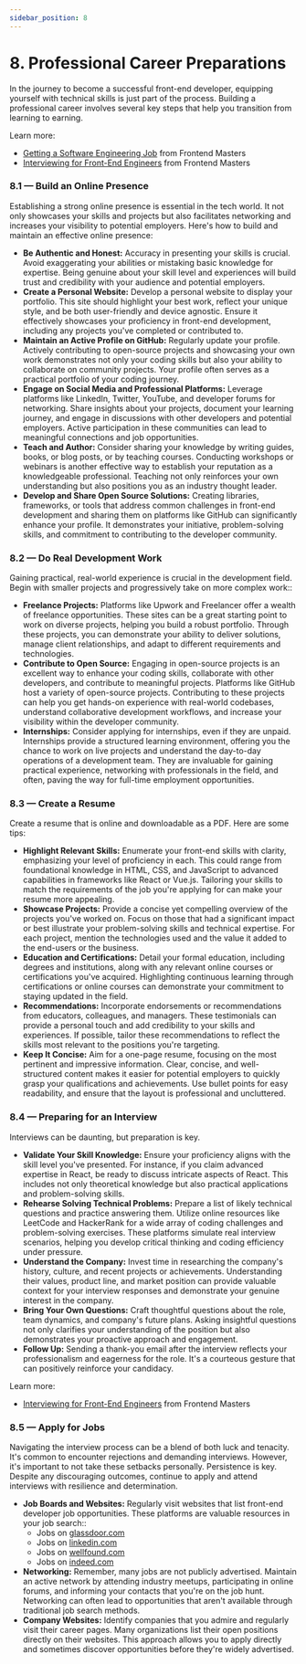 ```yaml
---
sidebar_position: 8
---
```


# 8. Professional Career Preparations

In the journey to become a successful front-end developer, equipping yourself with technical skills is just part of the process. Building a professional career involves several key steps that help you transition from learning to earning.

Learn more:

-   [Getting a Software Engineering Job](https://frontendmasters.com/courses/getting-a-job-v2/?utm_source=guides&utm_medium=website&utm_campaign=feh2024) from Frontend Masters
-   [Interviewing for Front-End Engineers](https://frontendmasters.com/courses/interviewing-frontend/?utm_source=guides&utm_medium=website&utm_campaign=feh2024) from Frontend Masters

### 8.1 — Build an Online Presence

Establishing a strong online presence is essential in the tech world. It not only showcases your skills and projects but also facilitates networking and increases your visibility to potential employers. Here's how to build and maintain an effective online presence:

-   **Be Authentic and Honest:** Accuracy in presenting your skills is crucial. Avoid exaggerating your abilities or mistaking basic knowledge for expertise. Being genuine about your skill level and experiences will build trust and credibility with your audience and potential employers.
-   **Create a Personal Website:** Develop a personal website to display your portfolio. This site should highlight your best work, reflect your unique style, and be both user-friendly and device agnostic. Ensure it effectively showcases your proficiency in front-end development, including any projects you've completed or contributed to.
-   **Maintain an Active Profile on GitHub:** Regularly update your profile. Actively contributing to open-source projects and showcasing your own work demonstrates not only your coding skills but also your ability to collaborate on community projects. Your profile often serves as a practical portfolio of your coding journey.
-   **Engage on Social Media and Professional Platforms:** Leverage platforms like LinkedIn, Twitter, YouTube, and developer forums for networking. Share insights about your projects, document your learning journey, and engage in discussions with other developers and potential employers. Active participation in these communities can lead to meaningful connections and job opportunities.
-   **Teach and Author:** Consider sharing your knowledge by writing guides, books, or blog posts, or by teaching courses. Conducting workshops or webinars is another effective way to establish your reputation as a knowledgeable professional. Teaching not only reinforces your own understanding but also positions you as an industry thought leader.
-   **Develop and Share Open Source Solutions:** Creating libraries, frameworks, or tools that address common challenges in front-end development and sharing them on platforms like GitHub can significantly enhance your profile. It demonstrates your initiative, problem-solving skills, and commitment to contributing to the developer community.

### 8.2 — Do Real Development Work

Gaining practical, real-world experience is crucial in the development field. Begin with smaller projects and progressively take on more complex work::

-   **Freelance Projects:** Platforms like Upwork and Freelancer offer a wealth of freelance opportunities. These sites can be a great starting point to work on diverse projects, helping you build a robust portfolio. Through these projects, you can demonstrate your ability to deliver solutions, manage client relationships, and adapt to different requirements and technologies.
-   **Contribute to Open Source:** Engaging in open-source projects is an excellent way to enhance your coding skills, collaborate with other developers, and contribute to meaningful projects. Platforms like GitHub host a variety of open-source projects. Contributing to these projects can help you get hands-on experience with real-world codebases, understand collaborative development workflows, and increase your visibility within the developer community.
-   **Internships:** Consider applying for internships, even if they are unpaid. Internships provide a structured learning environment, offering you the chance to work on live projects and understand the day-to-day operations of a development team. They are invaluable for gaining practical experience, networking with professionals in the field, and often, paving the way for full-time employment opportunities.

### 8.3 — Create a Resume

Create a resume that is online and downloadable as a PDF. Here are some tips:

-   **Highlight Relevant Skills:** Enumerate your front-end skills with clarity, emphasizing your level of proficiency in each. This could range from foundational knowledge in HTML, CSS, and JavaScript to advanced capabilities in frameworks like React or Vue.js. Tailoring your skills to match the requirements of the job you're applying for can make your resume more appealing.
-   **Showcase Projects:** Provide a concise yet compelling overview of the projects you've worked on. Focus on those that had a significant impact or best illustrate your problem-solving skills and technical expertise. For each project, mention the technologies used and the value it added to the end-users or the business.
-   **Education and Certifications:** Detail your formal education, including degrees and institutions, along with any relevant online courses or certifications you've acquired. Highlighting continuous learning through certifications or online courses can demonstrate your commitment to staying updated in the field.
-   **Recommendations:** Incorporate endorsements or recommendations from educators, colleagues, and managers. These testimonials can provide a personal touch and add credibility to your skills and experiences. If possible, tailor these recommendations to reflect the skills most relevant to the positions you're targeting.
-   **Keep It Concise:** Aim for a one-page resume, focusing on the most pertinent and impressive information. Clear, concise, and well-structured content makes it easier for potential employers to quickly grasp your qualifications and achievements. Use bullet points for easy readability, and ensure that the layout is professional and uncluttered.

### 8.4 — Preparing for an Interview

Interviews can be daunting, but preparation is key.

-   **Validate Your Skill Knowledge:** Ensure your proficiency aligns with the skill level you've presented. For instance, if you claim advanced expertise in React, be ready to discuss intricate aspects of React. This includes not only theoretical knowledge but also practical applications and problem-solving skills.
-   **Rehearse Solving Technical Problems:** Prepare a list of likely technical questions and practice answering them. Utilize online resources like LeetCode and HackerRank for a wide array of coding challenges and problem-solving exercises. These platforms simulate real interview scenarios, helping you develop critical thinking and coding efficiency under pressure.
-   **Understand the Company:** Invest time in researching the company's history, culture, and recent projects or achievements. Understanding their values, product line, and market position can provide valuable context for your interview responses and demonstrate your genuine interest in the company.
-   **Bring Your Own Questions:** Craft thoughtful questions about the role, team dynamics, and company's future plans. Asking insightful questions not only clarifies your understanding of the position but also demonstrates your proactive approach and engagement.
-   **Follow Up:** Sending a thank-you email after the interview reflects your professionalism and eagerness for the role. It's a courteous gesture that can positively reinforce your candidacy.

Learn more:

-   [Interviewing for Front-End Engineers](https://frontendmasters.com/courses/interviewing-frontend/?utm_source=guides&utm_medium=website&utm_campaign=feh2024) from Frontend Masters

### 8.5 — Apply for Jobs

Navigating the interview process can be a blend of both luck and tenacity. It's common to encounter rejections and demanding interviews. However, it's important to not take these setbacks personally. Persistence is key. Despite any discouraging outcomes, continue to apply and attend interviews with resilience and determination.

-   **Job Boards and Websites:** Regularly visit websites that list front-end developer job opportunities. These platforms are valuable resources in your job search::
    -   Jobs on [glassdoor.com](https://www.glassdoor.com/Job/frontend-developer-jobs-SRCH_KO0,18.htm)
    -   Jobs on [linkedin.com](https://www.linkedin.com/jobs/search/?keywords=frontend%20developer)
    -   Jobs on [wellfound.com](https://wellfound.com/jobs)
    -   Jobs on [indeed.com](https://www.indeed.com/)
-   **Networking:** Remember, many jobs are not publicly advertised. Maintain an active network by attending industry meetups, participating in online forums, and informing your contacts that you're on the job hunt. Networking can often lead to opportunities that aren't available through traditional job search methods.
-   **Company Websites:** Identify companies that you admire and regularly visit their career pages. Many organizations list their open positions directly on their websites. This approach allows you to apply directly and sometimes discover opportunities before they're widely advertised.
